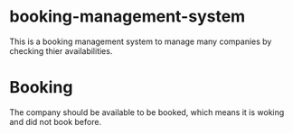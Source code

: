 # booking-management-system

This is a booking management system to manage many companies by checking thier availabilities.

# Booking

The company should be available to be booked, which means it is woking and did not book before.
